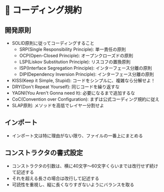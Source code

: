 # 📝 コーディング規約

## 開発原則
- SOLID原則に従ってコーディングすること
  - SRP(Single Responsibility Principle): 単一責任の原則
  - OCP(Open-Closed Principle): オープンクローズドの原則
  - LSP(Liskov Substitution Principle): リスコフの置換原則
  - ISP(Interface Segregation Principle): インターフェース分離の原則
  - DIP(Dependency Inversion Principle): インターフェース分離の原則
- KISS(Keep it Simple, Stupid): コードをシンプルに、複雑なら分解せよ！
- DRY(Don't Repeat Yourself): 同じコードを繰り返すな
- YAGNI(You Aren't Gonna need It): 必要になるまで追加するな
- CoC(Convention over Configuration): まずは公式コーディング規約に従え
- SLAP原則: メソッドを高低でレイヤー分割せよ

## インポート
- インポート文は特に理由がない限り、ファイルの一番上にまとめる

## コンストラクタの書式設定
- コンストラクタの引数は、横に40文字〜60文字くらいまでは改行せず続けて記述する
- それを超える長さの場合は改行して記述する
- 可読性を重視し、縦に長くなりすぎないようにバランスを取る
